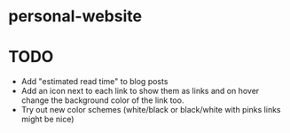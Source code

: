 # personal-website

# TODO
- Add "estimated read time" to blog posts
- Add an icon next to each link to show them as links and on hover change the background color of the link too.
- Try out new color schemes (white/black or black/white with pinks links might be nice)
